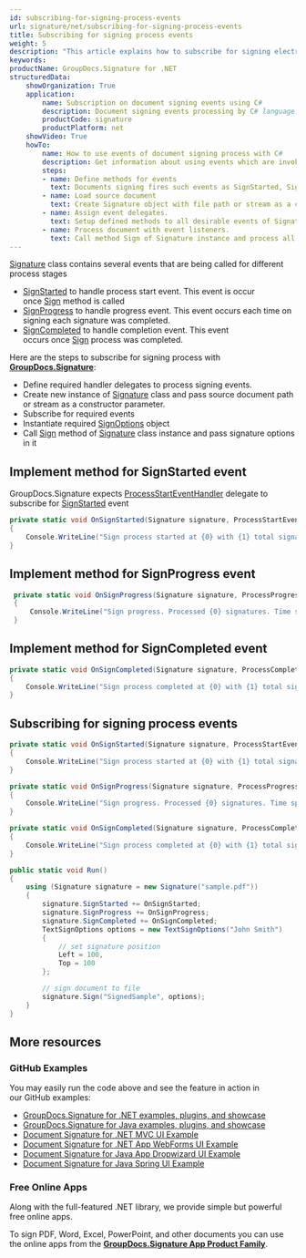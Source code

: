 ```yaml
---
id: subscribing-for-signing-process-events
url: signature/net/subscribing-for-signing-process-events
title: Subscribing for signing process events
weight: 5
description: "This article explains how to subscribe for signing electronic signatures events like start, progress and completion with GroupDocs.Signature API."
keywords: 
productName: GroupDocs.Signature for .NET
structuredData:
    showOrganization: True
    application:    
        name: Subscription on document signing events using C#    
        description: Document signing events processing by C# language and GroupDocs.Signature for .NET APIs
        productCode: signature
        productPlatform: net 
    showVideo: True
    howTo:
        name: How to use events of document signing process with C# 
        description: Get information about using events which are invoked at time of document signing via C#
        steps:
        - name: Define methods for events
          text: Documents signing fires such events as SignStarted, SignProgress and SignCompleted. Create appropriate method for each event.
        - name: Load source document
          text: Create Signature object with file path or stream as a constructor parameter will load the document. 
        - name: Assign event delegates. 
          text: Setup defined methods to all desirable events of Signature instance.
        - name: Process document with event listeners. 
          text: Call method Sign of Signature instance and process all appearing events.
---
```

[Signature](https://reference.groupdocs.com/signature/net/groupdocs.signature/signature) class contains several events that are being called for different process stages

* [SignStarted](https://reference.groupdocs.com/signature/net/groupdocs.signature/signature/signstarted) to handle process start event. This event is occur once [Sign](https://reference.groupdocs.com/signature/net/groupdocs.signature/signature/sign/) method is called
* [SignProgress](https://reference.groupdocs.com/signature/net/groupdocs.signature/signature/signprogress) to handle progress event. This event occurs each time on signing each signature was completed.
* [SignCompleted](https://reference.groupdocs.com/signature/net/groupdocs.signature/signature/signcompleted) to handle completion event. This event occurs once [Sign](https://reference.groupdocs.com/signature/net/groupdocs.signature/signature/sign/) process was completed.

Here are the steps to subscribe for signing process with [**GroupDocs.Signature**](https://products.groupdocs.com/signature/net):

* Define required handler delegates to process signing events.
* Create new instance of [Signature](https://reference.groupdocs.com/signature/net/groupdocs.signature/signature) class and pass source document path or stream as a constructor parameter.
* Subscribe for required events
* Instantiate required [SignOptions](https://reference.groupdocs.com/signature/net/groupdocs.signature.options/signoptions) object
* Call [Sign](https://reference.groupdocs.com/signature/net/groupdocs.signature/signature/sign/) method of [Signature](https://reference.groupdocs.com/signature/net/groupdocs.signature/signature) class instance and pass signature options in it

## Implement method for SignStarted event

GroupDocs.Signature expects [ProcessStartEventHandler](https://reference.groupdocs.com/signature/net/groupdocs.signature/processprogresseventhandler) delegate to subscribe for [SignStarted](https://reference.groupdocs.com/signature/net/groupdocs.signature/signature/signstarted) event

```csharp
private static void OnSignStarted(Signature signature, ProcessStartEventArgs args)
{
    Console.WriteLine("Sign process started at {0} with {1} total signatures to be put in document", args.Started, args.TotalSignatures);
}
```

## Implement method for SignProgress event

```csharp
 private static void OnSignProgress(Signature signature, ProcessProgressEventArgs args)
 {
     Console.WriteLine("Sign progress. Processed {0} signatures. Time spent {1} mlsec", args.ProcessedSignatures, args.Ticks);
 }
```

## Implement method for SignCompleted event

```csharp
private static void OnSignCompleted(Signature signature, ProcessCompleteEventArgs args)
{
    Console.WriteLine("Sign process completed at {0} with {1} total signatures. Process took {2} mlsec", args.Completed, args.TotalSignatures, args.Ticks);
}
```

## Subscribing for signing process events

```csharp
private static void OnSignStarted(Signature signature, ProcessStartEventArgs args)
{
    Console.WriteLine("Sign process started at {0} with {1} total signatures to be put in document", args.Started, args.TotalSignatures);
}

private static void OnSignProgress(Signature signature, ProcessProgressEventArgs args)
{
    Console.WriteLine("Sign progress. Processed {0} signatures. Time spent {1} mlsec", args.ProcessedSignatures, args.Ticks);
}

private static void OnSignCompleted(Signature signature, ProcessCompleteEventArgs args)
{
    Console.WriteLine("Sign process completed at {0} with {1} total signatures. Process took {2} mlsec", args.Completed, args.TotalSignatures, args.Ticks);
}

public static void Run()
{
    using (Signature signature = new Signature("sample.pdf"))
    {
        signature.SignStarted += OnSignStarted;
        signature.SignProgress += OnSignProgress;
        signature.SignCompleted += OnSignCompleted;
        TextSignOptions options = new TextSignOptions("John Smith")
        {
            // set signature position
            Left = 100,
            Top = 100
        };

        // sign document to file
        signature.Sign("SignedSample", options);
    }
}
```

## More resources

### GitHub Examples

You may easily run the code above and see the feature in action in our GitHub examples:

* [GroupDocs.Signature for .NET examples, plugins, and showcase](https://github.com/groupdocs-signature/GroupDocs.Signature-for-.NET)
* [GroupDocs.Signature for Java examples, plugins, and showcase](https://github.com/groupdocs-signature/GroupDocs.Signature-for-Java)
* [Document Signature for .NET MVC UI Example](https://github.com/groupdocs-signature/GroupDocs.Signature-for-.NET-MVC)
* [Document Signature for .NET App WebForms UI Example](https://github.com/groupdocs-signature/GroupDocs.Signature-for-.NET-WebForms)
* [Document Signature for Java App Dropwizard UI Example](https://github.com/groupdocs-signature/GroupDocs.Signature-for-Java-Dropwizard)
* [Document Signature for Java Spring UI Example](https://github.com/groupdocs-signature/GroupDocs.Signature-for-Java-Spring)

### Free Online Apps

Along with the full-featured .NET library, we provide simple but powerful free online apps.

To sign PDF, Word, Excel, PowerPoint, and other documents you can use the online apps from the **[GroupDocs.Signature App Product Family](https://products.groupdocs.app/signature/family)**.

